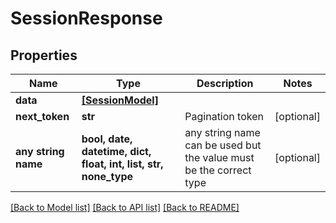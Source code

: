 # SessionResponse


## Properties
Name | Type | Description | Notes
------------ | ------------- | ------------- | -------------
**data** | [**[SessionModel]**](SessionModel.md) |  | 
**next_token** | **str** | Pagination token | [optional] 
**any string name** | **bool, date, datetime, dict, float, int, list, str, none_type** | any string name can be used but the value must be the correct type | [optional]

[[Back to Model list]](../README.md#documentation-for-models) [[Back to API list]](../README.md#documentation-for-api-endpoints) [[Back to README]](../README.md)


